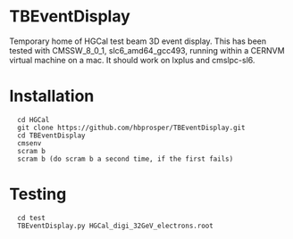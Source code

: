 # TBEventDisplay
Temporary home of HGCal test beam 3D event display. This has been tested with CMSSW_8_0_1, slc6_amd64_gcc493, running within a CERNVM virtual machine on a mac. It should work on lxplus and cmslpc-sl6.

# Installation
```linux
  cd HGCal
  git clone https://github.com/hbprosper/TBEventDisplay.git
  cd TBEventDisplay
  cmsenv
  scram b
  scram b (do scram b a second time, if the first fails)
```
# Testing
```linux
  cd test
  TBEventDisplay.py HGCal_digi_32GeV_electrons.root
```
